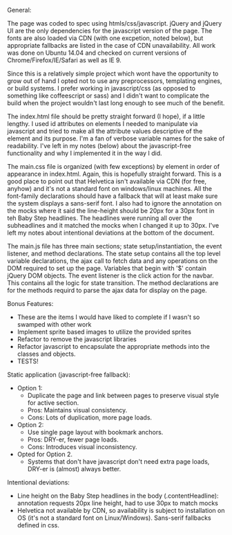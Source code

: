 General:

The page was coded to spec using htmls/css/javascript. jQuery and jQuery UI are the only dependencies for the javascript version of the page. The fonts are also loaded via CDN (with one excpetion, noted below), but appropriate fallbacks are listed in the case of CDN unavailability. All work was done on Ubuntu 14.04 and checked on current versions of Chrome/Firefox/IE/Safari as well as IE 9. 


Since this is a relatively simple project which wont have the opportunity to grow out of hand I opted not to use any preprocessors, templating engines, or build systems. I prefer working in javascript/css (as opposed to something like coffeescript or sass) and I didn't want to complicate the build when the project wouldn't last long enough to see much of the benefit.


The index.html file should be pretty straight forward (I hope), if a little lengthy. I used id attributes on elements I needed to manipulate via javascript and tried to make all the attribute values descriptive of the element and its purpose. I'm a fan of verbose variable names for the sake of readability. I've left in my notes (below) about the javascript-free functionality and why I implemented it in the way I did.


The main.css file is organized (with few exceptions) by element in order of appearance in index.html. Again, this is hopefully straight forward. This is a good place to point out that Helvetica isn't available via CDN (for free, anyhow) and it's not a standard font on windows/linux machines. All the font-family declarations should have a fallback that will at least make sure the system displays a sans-serif font. I also had to ignore the annotation on the mocks where it said the line-height should be 20px for a 30px font in teh Baby Step headlines. The headlines were running all over the subheadlines and it matched the mocks when I changed it up to 30px. I've left my notes about intentional deviations at the bottom of the document.


The main.js file has three main sections; state setup/instantiation, the event listener, and method declarations. The state setup contains all the top level variable declarations, the ajax call to fetch data and any operations on the DOM required to set up the page. Variables that begin with '$' contain jQuery DOM objects. The event listener is the click action for the navbar. This contains all the logic for state transition. The method declarations are for the methods requird to parse the ajax data for display on the page.


Bonus Features:

- These are the items I would have liked to complete if I wasn't so swamped with other work
- Implement sprite based images to utilize the provided sprites
- Refactor to remove the javascript libraries
- Refactor javascript to encapsulate the appropriate methods into the classes and objects.
- TESTS!

Static application (javascript-free fallback):

- Option 1:
  - Duplicate the page and link between pages to preserve visual style for active section.
  - Pros: Maintains visual consistency.
  - Cons: Lots of duplication, more page loads.
- Option 2:
  - Use single page layout with bookmark anchors.
  - Pros: DRY-er, fewer page loads.
  - Cons: Introduces visual inconsistency.
- Opted for Option 2.
  - Systems that don't have javascript don't need extra page loads, DRY-er is (almost) always better.

Intentional deviations:

- Line height on the Baby Step headlines in the body (.contentHeadline): annotation requests 20px line height, had to use 30px to match mocks
- Helvetica not available by CDN, so availability is subject to installation on OS (it's not a standard font on Linux/Windows). Sans-serif fallbacks defined in css.
